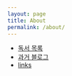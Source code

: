 ```yaml
---
layout: page
title: About
permalink: /about/
---
```


- [독서 목록](/readings/)
- [과거 블로그](/old_posts/)
- [links](/links/)
